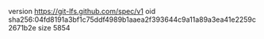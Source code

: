 version https://git-lfs.github.com/spec/v1
oid sha256:04fd8191a3bf1c75ddf4989b1aaea2f393644c9a11a89a3ea41e2259c2671b2e
size 5854
